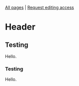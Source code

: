 <!-- TITLE: Welcome to ImpactWiki -->
<!-- SUBTITLE: Knowledgebase for impact investors, social entrepreneurs and evaluators -->

[All pages](http://impactwiki.org/all) | [Request editing access](http://#)
# Header
## Testing

Hello.

### Testing

Hello.